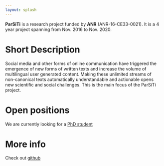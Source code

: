 ```yaml
---
layout: splash
---
```


__ParSiTi__ is a research project funded by __ANR__
(ANR-16-CE33-0021). It is a 4 year project spanning from Nov. 2016 to
Nov. 2020. 

# Short Description
Social media and other forms of online communication have triggered
the emergence of new forms of written texts and increase the volume of
multilingual user generated content. Making these unlimited streams of
non-canonical texts automatically understandable and actionable opens
new scientific and social challenges. This is the main focus of the
ParSiTi project.

# Open positions

We are currently looking for a [PhD student](phd.pdf)

# More info
Check out [github](https://github.com/parsiti)
